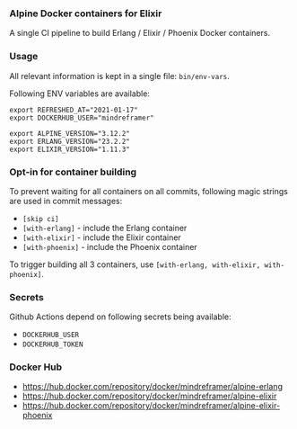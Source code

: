 ### Alpine Docker containers for Elixir
A single CI pipeline to build Erlang / Elixir / Phoenix Docker containers.



### Usage
All relevant information is kept in a single file: `bin/env-vars`.

Following ENV variables are available:

```
export REFRESHED_AT="2021-01-17"
export DOCKERHUB_USER="mindreframer"

export ALPINE_VERSION="3.12.2"
export ERLANG_VERSION="23.2.2"
export ELIXIR_VERSION="1.11.3"
```

### Opt-in for container building
To prevent waiting for all containers on all commits, following magic strings are used in commit messages:
- `[skip ci]`
- `[with-erlang]` - include the Erlang container
- `[with-elixir]` - include the Elixir container
- `[with-phoenix]` - include the Phoenix container

To trigger building all 3 containers, use `[with-erlang, with-elixir, with-phoenix]`.


### Secrets
Github Actions depend on following secrets being available:
- `DOCKERHUB_USER`
- `DOCKERHUB_TOKEN`


### Docker Hub
- https://hub.docker.com/repository/docker/mindreframer/alpine-erlang
- https://hub.docker.com/repository/docker/mindreframer/alpine-elixir
- https://hub.docker.com/repository/docker/mindreframer/alpine-elixir-phoenix
